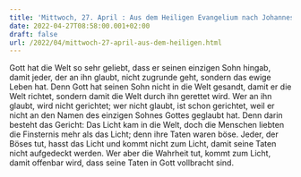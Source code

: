```yaml
---
title: 'Mittwoch, 27. April : Aus dem Heiligen Evangelium nach Johannes - Joh 3,16-21.'
date: 2022-04-27T08:58:00.001+02:00
draft: false
url: /2022/04/mittwoch-27-april-aus-dem-heiligen.html
---
```


Gott hat die Welt so sehr geliebt, dass er seinen einzigen Sohn hingab, damit jeder, der an ihn glaubt, nicht zugrunde geht, sondern das ewige Leben hat. Denn Gott hat seinen Sohn nicht in die Welt gesandt, damit er die Welt richtet, sondern damit die Welt durch ihn gerettet wird. Wer an ihn glaubt, wird nicht gerichtet; wer nicht glaubt, ist schon gerichtet, weil er nicht an den Namen des einzigen Sohnes Gottes geglaubt hat. Denn darin besteht das Gericht: Das Licht kam in die Welt, doch die Menschen liebten die Finsternis mehr als das Licht; denn ihre Taten waren böse. Jeder, der Böses tut, hasst das Licht und kommt nicht zum Licht, damit seine Taten nicht aufgedeckt werden. Wer aber die Wahrheit tut, kommt zum Licht, damit offenbar wird, dass seine Taten in Gott vollbracht sind.